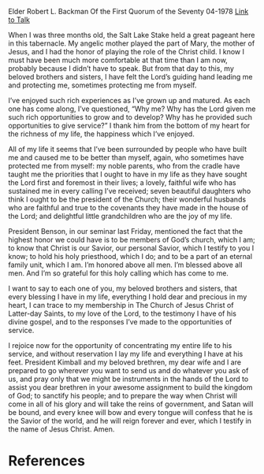 Elder Robert L. Backman
Of the First Quorum of the Seventy
04-1978
[Link to Talk](https://www.churchofjesuschrist.org/study/general-conference/1978/04/everything-dear?lang=eng)

When I was three months old, the Salt Lake Stake held a great pageant here in this tabernacle. My angelic mother played the part of Mary, the mother of Jesus, and I had the honor of playing the role of the Christ child. I know I must have been much more comfortable at that time than I am now, probably because I didn’t have to speak. But from that day to this, my beloved brothers and sisters, I have felt the Lord’s guiding hand leading me and protecting me, sometimes protecting me from myself.

I’ve enjoyed such rich experiences as I’ve grown up and matured. As each one has come along, I’ve questioned, “Why me? Why has the Lord given me such rich opportunities to grow and to develop? Why has he provided such opportunities to give service?” I thank him from the bottom of my heart for the richness of my life, the happiness which I’ve enjoyed.

All of my life it seems that I’ve been surrounded by people who have built me and caused me to be better than myself, again, who sometimes have protected me from myself: my noble parents, who from the cradle have taught me the priorities that I ought to have in my life as they have sought the Lord first and foremost in their lives; a lovely, faithful wife who has sustained me in every calling I’ve received; seven beautiful daughters who think I ought to be the president of the Church; their wonderful husbands who are faithful and true to the covenants they have made in the house of the Lord; and delightful little grandchildren who are the joy of my life.

President Benson, in our seminar last Friday, mentioned the fact that the highest honor we could have is to be members of God’s church, which I am; to know that Christ is our Savior, our personal Savior, which I testify to you I know; to hold his holy priesthood, which I do; and to be a part of an eternal family unit, which I am. I’m honored above all men. I’m blessed above all men. And I’m so grateful for this holy calling which has come to me.

I want to say to each one of you, my beloved brothers and sisters, that every blessing I have in my life, everything I hold dear and precious in my heart, I can trace to my membership in The Church of Jesus Christ of Latter-day Saints, to my love of the Lord, to the testimony I have of his divine gospel, and to the responses I’ve made to the opportunities of service.

I rejoice now for the opportunity of concentrating my entire life to his service, and without reservation I lay my life and everything I have at his feet. President Kimball and my beloved brethren, my dear wife and I are prepared to go wherever you want to send us and do whatever you ask of us, and pray only that we might be instruments in the hands of the Lord to assist you dear brethren in your awesome assignment to build the kingdom of God; to sanctify his people; and to prepare the way when Christ will come in all of his glory and will take the reins of government, and Satan will be bound, and every knee will bow and every tongue will confess that he is the Savior of the world, and he will reign forever and ever, which I testify in the name of Jesus Christ. Amen.

# References
